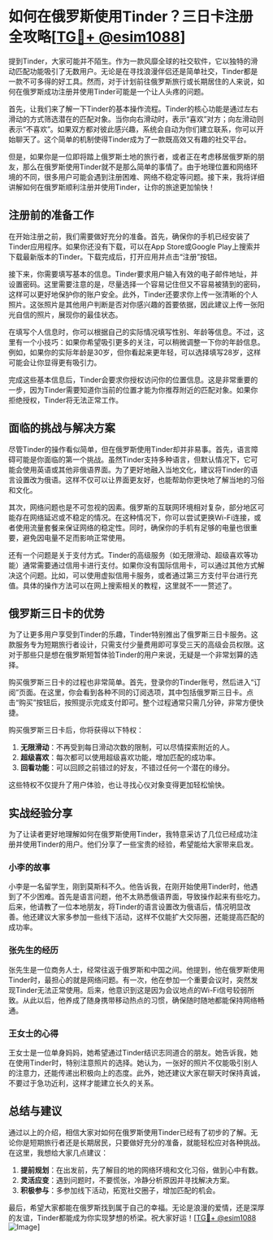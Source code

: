 # 如何在俄罗斯使用Tinder？三日卡注册全攻略[[TG💪+ @esim1088](https://t.me/s/esim1088)]

提到Tinder，大家可能并不陌生。作为一款风靡全球的社交软件，它以独特的滑动匹配功能吸引了无数用户。无论是在寻找浪漫伴侣还是简单社交，Tinder都是一款不可多得的好工具。然而，对于计划前往俄罗斯旅行或长期居住的人来说，如何在俄罗斯成功注册并使用Tinder可能是一个让人头疼的问题。

首先，让我们来了解一下Tinder的基本操作流程。Tinder的核心功能是通过左右滑动的方式筛选潜在的匹配对象。当你向右滑动时，表示“喜欢”对方；向左滑动则表示“不喜欢”。如果双方都对彼此感兴趣，系统会自动为你们建立联系，你可以开始聊天了。这个简单的机制使得Tinder成为了一款既高效又有趣的社交平台。

但是，如果你是一位即将踏上俄罗斯土地的旅行者，或者正在考虑移居俄罗斯的朋友，那么在俄罗斯使用Tinder就不是那么简单的事情了。由于地理位置和网络环境的不同，很多用户可能会遇到注册困难、网络不稳定等问题。接下来，我将详细讲解如何在俄罗斯顺利注册并使用Tinder，让你的旅途更加愉快！

## 注册前的准备工作

在开始注册之前，我们需要做好充分的准备。首先，确保你的手机已经安装了Tinder应用程序。如果你还没有下载，可以在App Store或Google Play上搜索并下载最新版本的Tinder。下载完成后，打开应用并点击“注册”按钮。

接下来，你需要填写基本的信息。Tinder要求用户输入有效的电子邮件地址，并设置密码。这里需要注意的是，尽量选择一个容易记住但又不容易被猜到的密码，这样可以更好地保护你的账户安全。此外，Tinder还要求你上传一张清晰的个人照片。这张照片是其他用户判断是否对你感兴趣的首要依据，因此建议上传一张阳光自信的照片，展现你的最佳状态。

在填写个人信息时，你可以根据自己的实际情况填写性别、年龄等信息。不过，这里有一个小技巧：如果你希望吸引更多的关注，可以稍微调整一下你的年龄信息。例如，如果你的实际年龄是30岁，但你看起来更年轻，可以选择填写28岁，这样可能会让你显得更有吸引力。

完成这些基本信息后，Tinder会要求你授权访问你的位置信息。这是非常重要的一步，因为Tinder需要知道你当前的位置才能为你推荐附近的匹配对象。如果你拒绝授权，Tinder将无法正常工作。

## 面临的挑战与解决方案

尽管Tinder的操作看似简单，但在俄罗斯使用Tinder却并非易事。首先，语言障碍可能是你面临的第一个挑战。虽然Tinder支持多种语言，但默认情况下，它可能会使用英语或其他非俄语界面。为了更好地融入当地文化，建议将Tinder的语言设置改为俄语。这样不仅可以让界面更友好，也能帮助你更快地了解当地的习俗和文化。

其次，网络问题也是不可忽视的因素。俄罗斯的互联网环境相对复杂，部分地区可能存在网络延迟或不稳定的情况。在这种情况下，你可以尝试更换Wi-Fi连接，或者使用流量套餐来保证网络的稳定性。同时，确保你的手机有足够的电量也很重要，避免因电量不足而影响正常使用。

还有一个问题是关于支付方式。Tinder的高级服务（如无限滑动、超级喜欢等功能）通常需要通过信用卡进行支付。如果你没有国际信用卡，可以通过其他方式解决这个问题。比如，可以使用虚拟信用卡服务，或者通过第三方支付平台进行充值。具体的操作方法可以在网上搜索相关的教程，这里就不一一赘述了。

## 俄罗斯三日卡的优势

为了让更多用户享受到Tinder的乐趣，Tinder特别推出了俄罗斯三日卡服务。这款服务专为短期旅行者设计，只需支付少量费用即可享受三天的高级会员权限。这对于那些只是想在俄罗斯短暂体验Tinder的用户来说，无疑是一个非常划算的选择。

购买俄罗斯三日卡的过程也非常简单。首先，登录你的Tinder账号，然后进入“订阅”页面。在这里，你会看到各种不同的订阅选项，其中包括俄罗斯三日卡。点击“购买”按钮后，按照提示完成支付即可。整个过程通常只需几分钟，非常方便快捷。

购买俄罗斯三日卡后，你将获得以下特权：

1. **无限滑动**：不再受到每日滑动次数的限制，可以尽情探索附近的人。
2. **超级喜欢**：每次都可以使用超级喜欢功能，增加匹配的成功率。
3. **回看功能**：可以回顾之前错过的好友，不错过任何一个潜在的缘分。

这些特权不仅提升了用户体验，也让寻找心仪对象变得更加轻松愉快。

## 实战经验分享

为了让读者更好地理解如何在俄罗斯使用Tinder，我特意采访了几位已经成功注册并使用Tinder的用户。他们分享了一些宝贵的经验，希望能给大家带来启发。

### 小李的故事

小李是一名留学生，刚到莫斯科不久。他告诉我，在刚开始使用Tinder时，他遇到了不少困难。首先是语言问题，他不太熟悉俄语界面，导致操作起来有些吃力。后来，他请教了一位本地朋友，将Tinder的语言设置改为俄语后，情况明显改善。他还建议大家多参加一些线下活动，这样不仅能扩大交际圈，还能提高匹配的成功率。

### 张先生的经历

张先生是一位商务人士，经常往返于俄罗斯和中国之间。他提到，他在俄罗斯使用Tinder时，最担心的就是网络问题。有一次，他在参加一个重要会议时，突然发现Tinder无法正常使用。后来，他意识到这是因为会议地点的Wi-Fi信号较弱所致。从此以后，他养成了随身携带移动热点的习惯，确保随时随地都能保持网络畅通。

### 王女士的心得

王女士是一位单身妈妈，她希望通过Tinder结识志同道合的朋友。她告诉我，她在使用Tinder时，特别注意照片的选择。她认为，一张好的照片不仅能吸引别人的注意力，还能传递出积极向上的态度。此外，她还建议大家在聊天时保持真诚，不要过于急功近利，这样才能建立长久的关系。

## 总结与建议

通过以上的介绍，相信大家对如何在俄罗斯使用Tinder已经有了初步的了解。无论你是短期旅行者还是长期居民，只要做好充分的准备，就能轻松应对各种挑战。在这里，我想给大家几点建议：

1. **提前规划**：在出发前，先了解目的地的网络环境和文化习俗，做到心中有数。
2. **灵活应变**：遇到问题时，不要慌张，冷静分析原因并寻找解决方案。
3. **积极参与**：多参加线下活动，拓宽社交圈子，增加匹配的机会。

最后，希望大家都能在俄罗斯找到属于自己的幸福。无论是浪漫的爱情，还是深厚的友谊，Tinder都能成为你实现梦想的桥梁。祝大家好运！[[TG💪+ @esim1088](https://t.me/s/esim1088) ![Image](https://i.postimg.cc/4NQfJmqS/Snipaste-2025-05-13-00-14-12.png)]